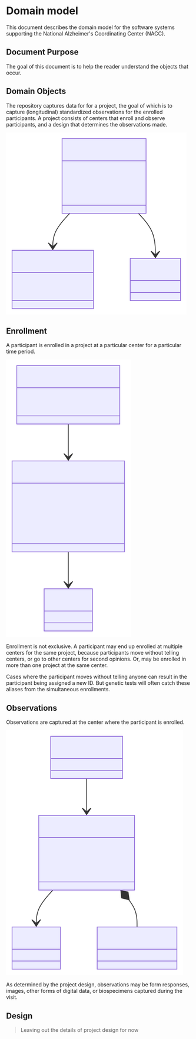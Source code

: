 # Domain model 

This document describes the domain model for the software systems supporting the National Alzheimer's Coordinating Center (NACC).

## Document Purpose

The goal of this document is to help the reader understand the objects that occur.

## Domain Objects

The repository captures data for for a project, the goal of which is to capture (longitudinal) standardized observations for the enrolled participants.
A project consists of centers that enroll and observe participants, and a design that determines the observations made.

![diagram](./02-domain-model-1.svg)

## Enrollment

A participant is enrolled in a project at a particular center for a particular time period.

![diagram](./02-domain-model-2.svg)

Enrollment is not exclusive.
A participant may end up enrolled at multiple centers for the same project, because participants move without telling centers, or go to other centers for second opinions.
Or, may be enrolled in more than one project at the same center.

Cases where the participant moves without telling anyone can result in the participant being assigned a new ID.
But genetic tests will often catch these aliases from the simultaneous enrollments.

## Observations

Observations are captured at the center where the participant is enrolled.

![diagram](./02-domain-model-3.svg)

As determined by the project design, observations may be form responses, images, other forms of digital data, or biospecimens captured during the visit.

## Design

> Leaving out the details of project design for now
